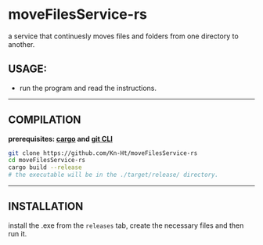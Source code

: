 # moveFilesService-rs
a service that continuesly moves files and folders from one directory to another.

## USAGE:
- run the program and read the instructions.

---
## COMPILATION
**prerequisites: [cargo](https://doc.rust-lang.org/cargo/) and [git CLI](https://cli.github.com/)**
```bash
git clone https://github.com/Kn-Ht/moveFilesService-rs
cd moveFilesService-rs
cargo build --release
# the executable will be in the ./target/release/ directory.
```


---
## INSTALLATION
install the .exe from the `releases` tab, create the necessary files and then run it.
